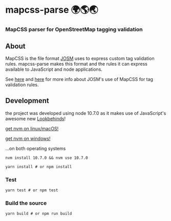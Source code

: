 # mapcss-parse :earth_africa::earth_americas::earth_asia:
### MapCSS parser for OpenStreetMap tagging validation 

## About

MapCSS is the file format [JOSM](https://josm.openstreetmap.de/) uses to express custom tag validation rules.
mapcss-parse makes this format and the rules it can express available to JavaScript and node applications.

See [here](https://josm.openstreetmap.de/wiki/Help/Validator/MapCSSTagChecker) and [here](https://josm.openstreetmap.de/wiki/Help/Styles/MapCSSImplementation) for more info about JOSM's use of MapCSS for tag validation rules.

## Development

the project was developed using node 10.7.0 as it makes use of JavaScript's awesome new [Lookbehinds](http://kangax.github.io/compat-table/es2016plus/#test-RegExp_Lookbehind_Assertions)!



[get nvm on linux/macOS!](https://github.com/creationix/nvm#installation) 

[get nvm on windows!](https://github.com/coreybutler/nvm-windows)

...on both operating systems
```
nvm install 10.7.0 && nvm use 10.7.0 
```


```
yarn install # or npm install
```

### Test

```
yarn test # or npm test
```

### Build the source
```
yarn build # or npm run build
```

